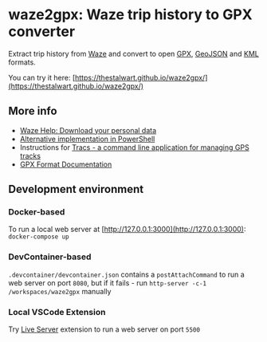 # waze2gpx: Waze trip history to GPX converter

Extract trip history from [Waze](https://www.waze.com/company)
and convert to open [GPX](https://en.wikipedia.org/wiki/GPS_Exchange_Format), [GeoJSON](https://en.wikipedia.org/wiki/GeoJSON) and [KML](https://en.wikipedia.org/wiki/Keyhole_Markup_Language) formats.

You can try it here: [https://thestalwart.github.io/waze2gpx/](https://thestalwart.github.io/waze2gpx/)

## More info

- [Waze Help: Download your personal data](https://support.google.com/waze/answer/9002354)
- [Alternative implementation in PowerShell](https://www.waze.com/forum/viewtopic.php?t=261936)
- Instructions for [Tracs - a command line application for managing GPS tracks](https://tracs.readthedocs.io/en/latest/waze/)
- [GPX Format Documentation](https://www.topografix.com/gpx.asp)

## Development environment

### Docker-based

To run a local web server at [http://127.0.0.1:3000](http://127.0.0.1:3000): `docker-compose up`

### DevContainer-based

`.devcontainer/devcontainer.json` contains a `postAttachCommand` to run a web server on port `8080`, but if it fails - run `http-server -c-1 /workspaces/waze2gpx` manually

### Local VSCode Extension

Try [Live Server](https://marketplace.visualstudio.com/items?itemName=ritwickdey.LiveServer) extension to run a web server on port `5500`

